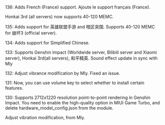 136:
Adds French (France) support.
Ajoute le support français (France).

Honkai 3rd (all servers) now supports 40-120 MEMC.

135:
Adds support for 英雄联盟手游 and 暗区突围.
Supports 40-120 MEMC for 崩坏3 (official server).

134:
Adds support for Simplified Chinese.

133:
Supports Genshin Impact (Worldwide server, Bilibili server and Xiaomi server), Honkai 3rd(all servers), 和平精英.
Sound effect update in sync with Mly

132:
Adjust vibrance modification by Mly.
Fixed an issue.

131:
Now, you can use volume key to select whether to install certain features.

130:
Supports 2712x1220 resolution point-to-point rendering in Genshin Impact. You need to enable the high-quality option in MIUI Game Turbo, and delete hardware_model_config.json from the module.

Adjust vibration modification, from Mly.
